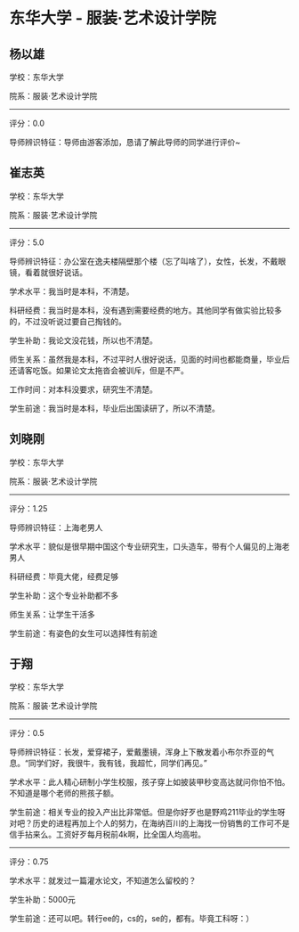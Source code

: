 # 东华大学 - 服装·艺术设计学院

## 杨以雄

学校：东华大学

院系：服装·艺术设计学院

* * *

评分：0.0

导师辨识特征：导师由游客添加，恳请了解此导师的同学进行评价~

## 崔志英

学校：东华大学

院系：服装·艺术设计学院

* * *

评分：5.0

导师辨识特征：办公室在逸夫楼隔壁那个楼（忘了叫啥了），女性，长发，不戴眼镜，看着就很好说话。

学术水平：我当时是本科，不清楚。

科研经费：我当时是本科，没有遇到需要经费的地方。其他同学有做实验比较多的，不过没听说过要自己掏钱的。

学生补助：我论文没花钱，所以也不清楚。

师生关系：虽然我是本科，不过平时人很好说话，见面的时间也都能商量，毕业后还请客吃饭。如果论文太拖沓会被训斥，但是不严。

工作时间：对本科没要求，研究生不清楚。

学生前途：我当时是本科，毕业后出国读研了，所以不清楚。

## 刘晓刚

学校：东华大学

院系：服装·艺术设计学院

* * *

评分：1.25

导师辨识特征：上海老男人

学术水平：貌似是很早期中国这个专业研究生，口头造车，带有个人偏见的上海老男人

科研经费：毕竟大佬，经费足够

学生补助：这个专业补助都不多

师生关系：让学生干活多

学生前途：有姿色的女生可以选择性有前途

## 于翔

学校：东华大学

院系：服装·艺术设计学院

* * *

评分：0.5

导师辨识特征：长发，爱穿裙子，爱戴墨镜，浑身上下散发着小布尔乔亚的气息。“同学们好，我很牛，我有钱，我超忙，同学们再见。”

学术水平：此人精心研制小学生校服，孩子穿上如披装甲秒变高达就问你怕不怕。
不知道是哪个老师的熊孩子额。

学生前途：相关专业的投入产出比非常低。但是你好歹也是野鸡211毕业的学生呀对吧？历史的进程再加上个人的努力，在海纳百川的上海找一份销售的工作可不是信手拈来么。工资好歹每月税前4k啊，比全国人均高啦。

* * *

评分：0.75

学术水平：就发过一篇灌水论文，不知道怎么留校的？

学生补助：5000元

学生前途：还可以吧。转行ee的，cs的，se的，都有。毕竟工科呀：）